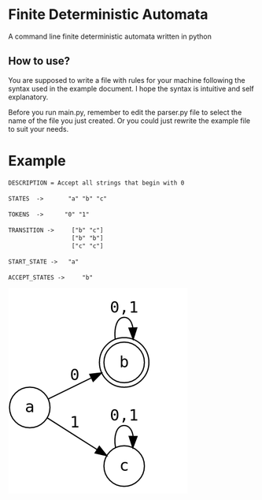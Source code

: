 # Finite Deterministic Automata

A command line finite deterministic automata written in python

## How to use?

You are supposed to write a file with rules for your machine following the syntax used in the example document.
I hope the syntax is intuitive and self explanatory.

Before you run main.py, remember to edit the parser.py file to select the name of the file you just created. Or you could just rewrite the example file to suit your needs.

# Example
```
DESCRIPTION = Accept all strings that begin with 0

STATES  ->       "a" "b" "c"

TOKENS  ->      "0" "1"

TRANSITION ->     ["b" "c"]
                  ["b" "b"] 
                  ["c" "c"] 

START_STATE ->   "a"

ACCEPT_STATES ->     "b"
```
![exampleDiagram](diagram.png "Diagram for this example")
